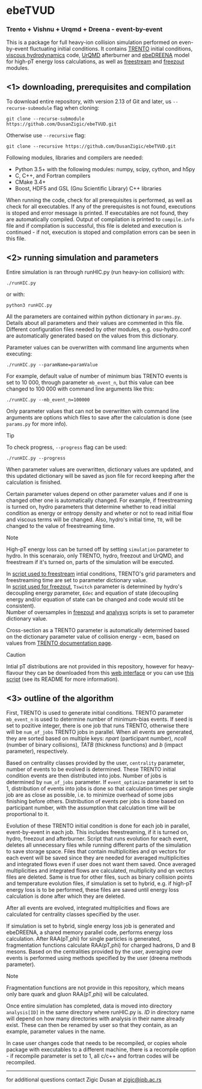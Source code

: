 # ebeTVUD

### Trento + Vishnu + Urqmd + Dreena  -  event-by-event

This is a package for full heavy-ion collision simulation performed on even-by-event fluctuating initial conditions. It contains [TRENTO](https://github.com/Duke-QCD/trento) initial conditions, [viscous hydrodynamics](https://github.com/jbernhard/osu-hydro) code, [UrQMD](https://github.com/jbernhard/urqmd-afterburner) afterburner and [ebeDREENA](https://github.com/DusanZigic/ebeDREENA) model for high-pT energy loss calculations, as well as [freestream](https://github.com/Duke-QCD/freestream) and [freezout](https://github.com/Duke-QCD/frzout) modules.

## <1> downloading, prerequisites and compilation

To download entire repository, with version 2.13 of Git and later, us ```--recurse-submodule``` flag when cloning:

```
git clone --recurse-submodule https://github.com/DusanZigic/ebeTVUD.git
```
Otherwise use ```--recursive``` flag:

```
git clone --recursive https://github.com/DusanZigic/ebeTVUD.git
```

Following modules, libraries and compilers are needed:
+ Python 3.5+ with the following modules: numpy, scipy, cython, and h5py
+ C, C++, and Fortran compilers
+ CMake 3.4+
+ Boost, HDF5 and GSL (Gnu Scientific Library) C++ libraries

When running the code, check for all prerequisites is performed, as well as check for all executables. If any of the prerequisites is
not found, executions is stoped and error message is printed. If executables are not found, they are automatically compiled. Output of
compilation is printed to ```compile.info``` file and if compilation is successful, this file is deleted and execution is continued - if not,
execution is stoped and compilation errors can be seen in this file.

## <2> running simulation and parameters

Entire simulation is ran through runHIC.py (run heavy-ion collision) with:
```
./runHIC.py
```
or with:
```
python3 runHIC.py
```

All the parameters are contained within python dictionary in ```params.py```. Details about all parameters and their values are commented in
this file. Different configuration files needed by other modules, e.g. osu-hydro.conf are automatically generated based on the values
from this dictionary.

Parameter values can be overwritten with command line arguments when executing:
```
./runHIC.py --paramName=paramValue
```
For example, default value of number of minimum bias TRENTO events is set to 10 000, through parameter ```mb_event_n```, but this value can bee changed to 100 000 with command line arguments like this:
```
./runHIC.py --mb_event_n=100000
```
Only parameter values that can not be overwritten with command line arguments are options which files to save after the calculation is done (see ```params.py``` for more info).

> [!TIP]
> To check progress, ```--progress``` flag can be used:
```
./runHIC.py --progress
```

When parameter values are overwritten, dictionary values are updated, and this updated dictionary will be saved as json file for record keeping after the calculation is finished.

Certain parameter values depend on other parameter values and if one is changed other one is automatically changed. For example, if freestreaming is turned on, hydro parameters that determine whether to read initial condition as energy or entropy density and wheter or not to read initial flow and viscous terms will be changed. Also, hydro's initial time, ```T0```, will be changed to the value of freestreaming time.

> [!NOTE]
> High-pT energy loss can be turned off by setting ```simulation``` parameter to hydro. In this scenaraio, only TRENTO, hydro, freezout and UrQMD, and freestream if it's turned on, parts of the simulation will be executed.

In [script used to freestream](https://github.com/DusanZigic/freestream/blob/34633c2795a2ce3548dda89730da2950b7e2e0d4/streamIC.py) intial conditions, TRENTO's grid parameters and freestreaming time are set to parameter dictionary value.  
In [script used for freezout](https://github.com/DusanZigic/frzout/blob/0c6d0fa0102714a606aea2b40ba764eacb69db9a/sampleSurface.py), ```Tswitch``` parameter is determined by hydro's decoupling energy parameter, ```Edec``` and equation of state (decoupling energy and/or equation of state can be changed and code would stil be consistent).  
Number of oversamples in [freezout](https://github.com/DusanZigic/frzout/blob/0c6d0fa0102714a606aea2b40ba764eacb69db9a/sampleSurface.py) and [analysys](https://github.com/DusanZigic/ebeTVUD/blob/main/utils/analyse.py) scripts is set to parameter dictionary value.

Cross-section as a TRENTO parameter is automatically determined based on the dictionary parameter value of collision energy - ecm, based on values from [TRENTO documentation page](http://qcd.phy.duke.edu/trento/usage.html).

> [!CAUTION]
> Intial pT distributions are not provided in this repository, however for heavy-flavour they can be downloaded from this [web interface](http://www.lpthe.jussieu.fr/~cacciari/fonll/fonllform.html) or you can use [this script](https://github.com/DusanZigic/heavyQuarkProduction) (see its README for more information).

## <3> outline of the algorithm

First, TRENTO is used to generate initial conditions. TRENTO parameter ```mb_event_n``` is used to determine number of minimum-bias events. If seed is set to pozitive integer, there is one job that runs TRENTO, otherwise there will be ```num_of_jobs``` TRENTO jobs in parallel. When all events are generated, they are sorted based on multiple keys: *npart* (participant number), *ncoll* (number of binary collisions), *TATB* (thickness functions) and *b* (impact parameter), respectively.

Based on centrality classes provided by the user, ```centrality``` parameter, number of events to be evolved is determined. These TRENTO initial condition events are then distributed into jobs. Number of jobs is determined by ```num_of_jobs``` parameter. If ```event_optimize``` parameter is set to 1, distribution of events into jobs is done so that calculation times per single job are as close as possible, i.e. to minimize overhead of some jobs finishing before others. Distribution of events per jobs is done based on participant number, with the assumption that calculation time will be proportional to it.

Evolution of these TRENTO initial condition is done for each job in parallel, event-by-event in each job. This includes freestreaming, if it is turned on, hydro, freezout and afterburner. Script that runs evolution for each event, deletes all unnecessary files while running different parts of the simulation to save storage space. Files that contain multiplicities and qn vectors for each event will be saved since they are needed for averaged multiplicities and integrated flows even if user does not want them saved. Once averaged multiplicities and integrated flows are calculated, multiplicity and qn vectors files are deleted. Same is true for other files, such as binary collision points and temperature evolution files, if simulation is set to hybrid, e.g. if high-pT energy loss is to be performed, these files are saved until energy loss calculation is done after which they are deleted.

After all events are evolved, integrated multiplicities and flows are calculated for centrality classes specified by the user.

If simulation is set to hybrid, single energy loss job is generated and ebeDREENA, a shared memory parallel code, performs energy loss calculation. After RAA(pT,phi) for single particles is generated, fragmentation functions calculate RAA(pT,phi) for charged hadrons, D and B mesons. Based on the centralities provided by the user, averaging over events is performed using methods specified by the user (dreena methods parameter).
> [!NOTE]
> Fragmentation functions are not provide in this repository, which means only bare quark and gluon RAA(pT,phi) will be calculated.

Once entire simulation has completed, data is moved into directory ```analysis[ID]``` in the same directory where runHIC.py is. *ID* in directory name will depend on how many directories with analysis in their name already exist. These can then be renamed by user so that they contain, as an example, parameter values in the name.

In case user changes code that needs to be recompiled, or copies whole package with executables to a different machine, there is a recompile
option - if recompile parameter is set to 1, all c/c++ and fortran codes will be recompiled.

---------------------------------------------------------------
for additional questions contact Zigic Dusan at zigic@ipb.ac.rs
